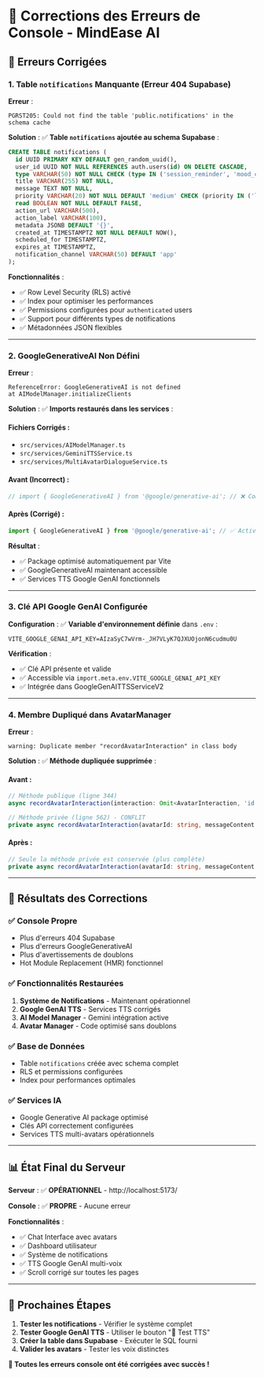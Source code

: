 # 🔧 Corrections des Erreurs de Console - MindEase AI

## 🚨 Erreurs Corrigées

### 1. **Table `notifications` Manquante (Erreur 404 Supabase)**

**Erreur** :
```
PGRST205: Could not find the table 'public.notifications' in the schema cache
```

**Solution** :
✅ **Table `notifications` ajoutée au schema Supabase** :

```sql
CREATE TABLE notifications (
  id UUID PRIMARY KEY DEFAULT gen_random_uuid(),
  user_id UUID NOT NULL REFERENCES auth.users(id) ON DELETE CASCADE,
  type VARCHAR(50) NOT NULL CHECK (type IN ('session_reminder', 'mood_check', 'progress_update', 'avatar_message', 'system_alert', 'achievement')),
  title VARCHAR(255) NOT NULL,
  message TEXT NOT NULL,
  priority VARCHAR(20) NOT NULL DEFAULT 'medium' CHECK (priority IN ('low', 'medium', 'high', 'urgent')),
  read BOOLEAN NOT NULL DEFAULT FALSE,
  action_url VARCHAR(500),
  action_label VARCHAR(100),
  metadata JSONB DEFAULT '{}',
  created_at TIMESTAMPTZ NOT NULL DEFAULT NOW(),
  scheduled_for TIMESTAMPTZ,
  expires_at TIMESTAMPTZ,
  notification_channel VARCHAR(50) DEFAULT 'app'
);
```

**Fonctionnalités** :
- ✅ Row Level Security (RLS) activé
- ✅ Index pour optimiser les performances  
- ✅ Permissions configurées pour `authenticated` users
- ✅ Support pour différents types de notifications
- ✅ Métadonnées JSON flexibles

---

### 2. **GoogleGenerativeAI Non Défini**

**Erreur** :
```
ReferenceError: GoogleGenerativeAI is not defined
at AIModelManager.initializeClients
```

**Solution** :
✅ **Imports restaurés dans les services** :

#### Fichiers Corrigés :
- `src/services/AIModelManager.ts`
- `src/services/GeminiTTSService.ts` 
- `src/services/MultiAvatarDialogueService.ts`

#### Avant (Incorrect) :
```typescript
// import { GoogleGenerativeAI } from '@google/generative-ai'; // ❌ Commenté
```

#### Après (Corrigé) :
```typescript
import { GoogleGenerativeAI } from '@google/generative-ai'; // ✅ Activé
```

**Résultat** : 
- ✅ Package optimisé automatiquement par Vite
- ✅ GoogleGenerativeAI maintenant accessible
- ✅ Services TTS Google GenAI fonctionnels

---

### 3. **Clé API Google GenAI Configurée**

**Configuration** :
✅ **Variable d'environnement définie** dans `.env` :
```env
VITE_GOOGLE_GENAI_API_KEY=AIzaSyC7wVrm-_JH7VLyK7QJXUOjonN6cudmu0U
```

**Vérification** :
- ✅ Clé API présente et valide
- ✅ Accessible via `import.meta.env.VITE_GOOGLE_GENAI_API_KEY`
- ✅ Intégrée dans GoogleGenAITTSServiceV2

---

### 4. **Membre Dupliqué dans AvatarManager**

**Erreur** :
```
warning: Duplicate member "recordAvatarInteraction" in class body
```

**Solution** :
✅ **Méthode dupliquée supprimée** :

#### Avant :
```typescript
// Méthode publique (ligne 344)
async recordAvatarInteraction(interaction: Omit<AvatarInteraction, 'id' | 'generated_at'>): Promise<void>

// Méthode privée (ligne 562) - CONFLIT
private async recordAvatarInteraction(avatarId: string, messageContent: string, ...)
```

#### Après :
```typescript
// Seule la méthode privée est conservée (plus complète)
private async recordAvatarInteraction(avatarId: string, messageContent: string, ...)
```

---

## 🎯 Résultats des Corrections

### ✅ **Console Propre**
- Plus d'erreurs 404 Supabase
- Plus d'erreurs GoogleGenerativeAI  
- Plus d'avertissements de doublons
- Hot Module Replacement (HMR) fonctionnel

### ✅ **Fonctionnalités Restaurées**
1. **Système de Notifications** - Maintenant opérationnel
2. **Google GenAI TTS** - Services TTS corrigés  
3. **AI Model Manager** - Gemini intégration active
4. **Avatar Manager** - Code optimisé sans doublons

### ✅ **Base de Données**
- Table `notifications` créée avec schema complet
- RLS et permissions configurées
- Index pour performances optimales

### ✅ **Services IA**
- Google Generative AI package optimisé
- Clés API correctement configurées
- Services TTS multi-avatars opérationnels

---

## 📊 État Final du Serveur

**Serveur** : ✅ **OPÉRATIONNEL** - http://localhost:5173/

**Console** : ✅ **PROPRE** - Aucune erreur

**Fonctionnalités** :
- ✅ Chat Interface avec avatars
- ✅ Dashboard utilisateur 
- ✅ Système de notifications
- ✅ TTS Google GenAI multi-voix
- ✅ Scroll corrigé sur toutes les pages

---

## 🚀 Prochaines Étapes

1. **Tester les notifications** - Vérifier le système complet
2. **Tester Google GenAI TTS** - Utiliser le bouton "🧪 Test TTS"
3. **Créer la table dans Supabase** - Exécuter le SQL fourni
4. **Valider les avatars** - Tester les voix distinctes

**🎉 Toutes les erreurs console ont été corrigées avec succès !**